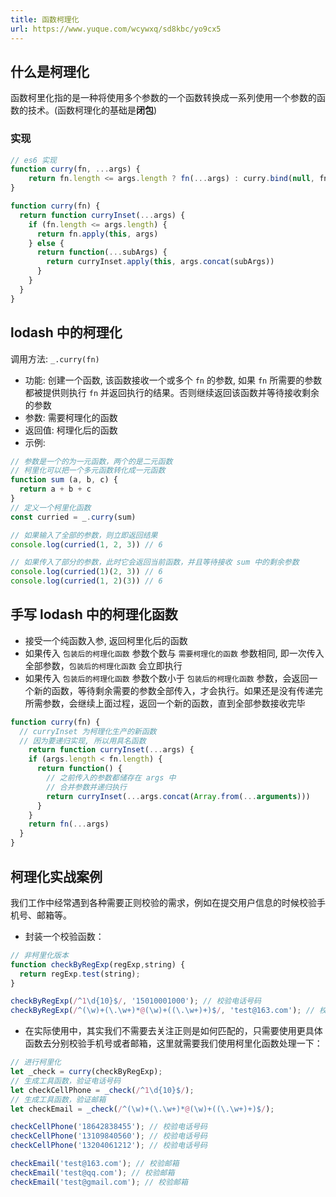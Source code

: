 ```yaml
---
title: 函数柯理化
url: https://www.yuque.com/wcywxq/sd8kbc/yo9cx5
---
```


<a name="AgY5j"></a>

## 什么是柯理化

函数柯里化指的是一种将使用多个参数的一个函数转换成一系列使用一个参数的函数的技术。(函数柯理化的基础是**闭包**) <a name="RF79V"></a>

### 实现

```javascript
// es6 实现
function curry(fn, ...args) {
	return fn.length <= args.length ? fn(...args) : curry.bind(null, fn, ...args)
}

function curry(fn) {
  return function curryInset(...args) {
    if (fn.length <= args.length) {
      return fn.apply(this, args)
    } else {
      return function(...subArgs) {
        return curryInset.apply(this, args.concat(subArgs))
      }
    }
  }
}
```

<a name="VnmFo"></a>

## lodash 中的柯理化

调用方法: `_.curry(fn)`

- 功能: 创建一个函数, 该函数接收一个或多个 `fn` 的参数, 如果 `fn` 所需要的参数都被提供则执行 `fn` 并返回执行的结果。否则继续返回该函数并等待接收剩余的参数
- 参数: 需要柯理化的函数
- 返回值: 柯理化后的函数
- 示例:

```javascript
// 参数是一个的为一元函数，两个的是二元函数
// 柯里化可以把一个多元函数转化成一元函数
function sum (a, b, c) {
  return a + b + c
}
// 定义一个柯里化函数
const curried = _.curry(sum)

// 如果输入了全部的参数，则立即返回结果
console.log(curried(1, 2, 3)) // 6

// 如果传入了部分的参数，此时它会返回当前函数，并且等待接收 sum 中的剩余参数
console.log(curried(1)(2, 3)) // 6
console.log(curried(1, 2)(3)) // 6
```

<a name="eyN1H"></a>

## 手写 lodash 中的柯理化函数

- 接受一个纯函数入参, 返回柯里化后的函数
- 如果传入 `包装后的柯理化函数` 参数个数与 `需要柯理化的函数` 参数相同, 即一次传入全部参数，`包装后的柯理化函数` 会立即执行
- 如果传入 `包装后的柯理化函数` 参数个数小于 `包装后的柯理化函数` 参数，会返回一个新的函数，等待剩余需要的参数全部传入，才会执行。如果还是没有传递完所需参数，会继续上面过程，返回一个新的函数，直到全部参数接收完毕

```javascript
function curry(fn) {
  // curryInset 为柯理化生产的新函数
  // 因为要递归实现, 所以用具名函数
	return function curryInset(...args) {
  	if (args.length < fn.length) {
      return function() {
      	// 之前传入的参数都储存在 args 中
        // 合并参数并递归执行
      	return curryInset(...args.concat(Array.from(...arguments)))
      }
    }
    return fn(...args)
  }
}
```

<a name="wUeP2"></a>

## 柯理化实战案例

我们工作中经常遇到各种需要正则校验的需求，例如在提交用户信息的时候校验手机号、邮箱等。

- 封装一个校验函数：

```javascript
// 非柯里化版本
function checkByRegExp(regExp,string) {
  return regExp.test(string);  
}

checkByRegExp(/^1\d{10}$/, '15010001000'); // 校验电话号码
checkByRegExp(/^(\w)+(\.\w+)*@(\w)+((\.\w+)+)$/, 'test@163.com'); // 校验邮箱
```

- 在实际使用中，其实我们不需要去关注正则是如何匹配的，只需要使用更具体函数去分别校验手机号或者邮箱，这里就需要我们使用柯里化函数处理一下：

```javascript
// 进行柯里化
let _check = curry(checkByRegExp);
// 生成工具函数，验证电话号码
let checkCellPhone = _check(/^1\d{10}$/);
// 生成工具函数，验证邮箱
let checkEmail = _check(/^(\w)+(\.\w+)*@(\w)+((\.\w+)+)$/);

checkCellPhone('18642838455'); // 校验电话号码
checkCellPhone('13109840560'); // 校验电话号码
checkCellPhone('13204061212'); // 校验电话号码

checkEmail('test@163.com'); // 校验邮箱
checkEmail('test@qq.com'); // 校验邮箱
checkEmail('test@gmail.com'); // 校验邮箱
```
